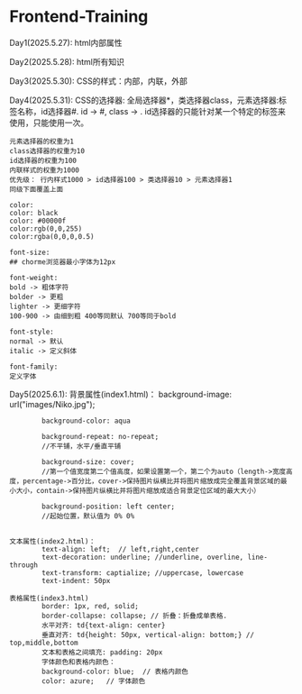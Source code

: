 # Frontend-Training


Day1(2025.5.27): html内部属性


Day2(2025.5.28): html所有知识


Day3(2025.5.30): CSS的样式：内部，内联，外部


Day4(2025.5.31): 
	CSS的选择器: 全局选择器*，类选择器class，元素选择器:标签名称，id选择器#. id -> #, class -> . id选择器的只能针对某一个特定的标签来使用，只能使用一次。

	元素选择器的权重为1
	class选择器的权重为10
	id选择器的权重为100
	内联样式的权重为1000
	优先级： 行内样式1000 > id选择器100 > 类选择器10 > 元素选择器1
	同级下面覆盖上面

	color:
	color: black
	color: #00000f
	color:rgb(0,0,255)
	color:rgba(0,0,0,0.5)

	font-size:
	## chorme浏览器最小字体为12px

	font-weight:
	bold -> 粗体字符
	bolder -> 更粗
	lighter -> 更细字符
	100-900 -> 由细到粗 400等同默认 700等同于bold

	font-style:
	normal -> 默认
	italic -> 定义斜体

	font-family:
	定义字体

Day5(2025.6.1):
	背景属性(index1.html)：
			background-image: url("images/Niko.jpg");

			background-color: aqua

			background-repeat: no-repeat; 
			//不平铺，水平/垂直平铺

			background-size: cover;  
			//第一个值宽度第二个值高度，如果设置第一个，第二个为auto（length->宽度高度，percentage->百分比，cover->保持图片纵横比并将图片缩放成完全覆盖背景区域的最小大小，contain->保持图片纵横比并将图片缩放成适合背景定位区域的最大大小）

			background-position: left center; 
			//起始位置，默认值为 0% 0%


	文本属性(index2.html)：
			text-align: left;  // left,right,center
			text-decoration: underline;	//underline, overline, line-through
			text-transform: captialize; //uppercase, lowercase
			text-indent: 50px

	表格属性(index3.html)
			border: 1px, red, solid;
			border-collapse: collapse; // 折叠：折叠成单表格.
			水平对齐: td{text-align: center}
			垂直对齐: td{height: 50px, vertical-align: bottom;} // top,middle,bottom
			文本和表格之间填充: padding: 20px
			字体颜色和表格内颜色：			
			background-color: blue;  // 表格内颜色
			color: azure;	// 字体颜色